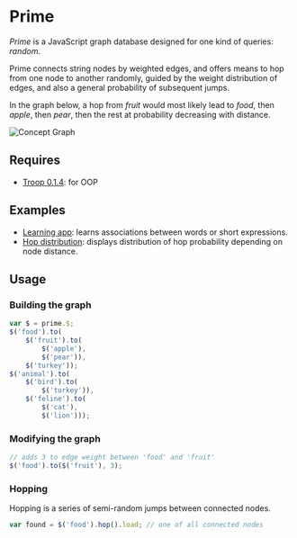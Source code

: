 Prime
=====

*Prime* is a JavaScript graph database designed for one kind of queries: *random*.

Prime connects string nodes by weighted edges, and offers means to hop from one node to another randomly, guided by the weight distribution of edges, and also a general probability of subsequent jumps.

In the graph below, a hop from *fruit* would most likely lead to *food*, then *apple*, then *pear*, then the rest at probability decreasing with distance.

![Concept Graph](http://dl.dropbox.com/u/9258903/sampleConceptGraph.png)

Requires
--------

- [Troop 0.1.4](https://github.com/production-minds/troop): for OOP

Examples
--------

- [Learning app](http://jsfiddle.net/danstocker/H8vLd/): learns associations between words or short expressions.
- [Hop distribution](http://jsfiddle.net/danstocker/K63h8/): displays distribution of hop probability depending on node distance.

Usage
-----

### Building the graph

```javascript
var $ = prime.$;
$('food').to(
    $('fruit').to(
        $('apple'),
        $('pear')),
    $('turkey'));
$('animal').to(
    $('bird').to(
        $('turkey')),
    $('feline').to(
        $('cat'),
        $('lion')));
```

### Modifying the graph

```javascript
// adds 3 to edge weight between 'food' and 'fruit'
$('food').to($('fruit'), 3);
```

### Hopping

Hopping is a series of semi-random jumps between connected nodes.

```javascript
var found = $('food').hop().load; // one of all connected nodes
```
